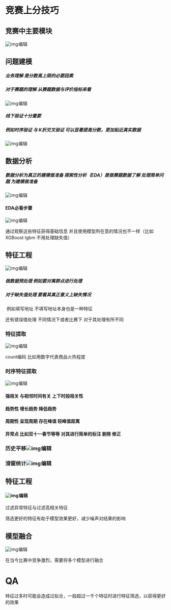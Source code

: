#  竞赛上分技巧

## 竞赛中主要模块

![img](https://img-blog.csdnimg.cn/89d36e8947eb4d40923cf019cf6493ee.png)![点击并拖拽以移动](data:image/gif;base64,R0lGODlhAQABAPABAP///wAAACH5BAEKAAAALAAAAAABAAEAAAICRAEAOw==)编辑





## 问题建模

##### 业务理解 是分数高上限的必要因素

##### 对于赛题的理解 从赛题数据与评价指标来看



![img](https://img-blog.csdnimg.cn/827d106385fc4abe8cd5f253c4baec35.png)![点击并拖拽以移动](data:image/gif;base64,R0lGODlhAQABAPABAP///wAAACH5BAEKAAAALAAAAAABAAEAAAICRAEAOw==)编辑

#####  线下验证十分重要

#####     例如时序验证 与 K折交叉验证 可以显著提高分数，更加贴近真实数据

 ![img](https://img-blog.csdnimg.cn/6860e0cae8914531892d3c91b5dd47d8.png)![点击并拖拽以移动](data:image/gif;base64,R0lGODlhAQABAPABAP///wAAACH5BAEKAAAALAAAAAABAAEAAAICRAEAOw==)编辑

## 数据分析 

##### 数据分析为真正的建模做准备 探索性分析（EDA）是做赛题数据了解 处理简单问题 为建模做准备 

 ![img](https://img-blog.csdnimg.cn/0c1d99c09fca4a25928585ddebc3bc61.png)![点击并拖拽以移动](data:image/gif;base64,R0lGODlhAQABAPABAP///wAAACH5BAEKAAAALAAAAAABAAEAAAICRAEAOw==)编辑

####  EDA必看步骤

![img](https://img-blog.csdnimg.cn/f26fdbaffbab4249a6846b32d423517d.png)![点击并拖拽以移动](data:image/gif;base64,R0lGODlhAQABAPABAP///wAAACH5BAEKAAAALAAAAAABAAEAAAICRAEAOw==)编辑

通过观察这些特征获得基础信息 并且使用模型所在意的情况也不一样（比如XGBoost lgbm 不用处理缺失值）

## 特征工程

![img](https://img-blog.csdnimg.cn/7acab058d4654e738ad7d5449f636d0b.png)![点击并拖拽以移动](data:image/gif;base64,R0lGODlhAQABAPABAP///wAAACH5BAEKAAAALAAAAAABAAEAAAICRAEAOw==)编辑

#####  做数据预处理 例如要对离群点进行处理 

#####  对于缺失值处理 要看其真正意义上缺失情况

​    例如填写地址 不填写地址本身也是一种特征

还有错误值处理 不同情况下或者比赛下 对于其处理有所不同

### 特征提取

![img](https://img-blog.csdnimg.cn/0e4362418d7e4360a2a698738aa17f2b.png)![点击并拖拽以移动](data:image/gif;base64,R0lGODlhAQABAPABAP///wAAACH5BAEKAAAALAAAAAABAAEAAAICRAEAOw==)编辑

 count编码 比如用数字代表商品火热程度

### 时序特征提取

![img](https://img-blog.csdnimg.cn/492a0cbff5f6458e88e83030c47fd853.png)![点击并拖拽以移动](data:image/gif;base64,R0lGODlhAQABAPABAP///wAAACH5BAEKAAAALAAAAAABAAEAAAICRAEAOw==)编辑

#### 强相关    与相邻时间有关 上下时段相关性

#### 趋势性    增长趋势 降低趋势 

#### 周期性    呈现周期 存在峰值 较峰值距离

#### 异常点    比如双十一春节等等 对其进行简单的标注 剔除 修正   

### 历史平移![img](https://img-blog.csdnimg.cn/639ef4aced3943d081d1a005a08f4bd6.png)![点击并拖拽以移动](data:image/gif;base64,R0lGODlhAQABAPABAP///wAAACH5BAEKAAAALAAAAAABAAEAAAICRAEAOw==)编辑



### 滑窗统计![img](https://img-blog.csdnimg.cn/f05b3dd803e34e1fb6fb03bc0fcb0ae6.png)![点击并拖拽以移动](data:image/gif;base64,R0lGODlhAQABAPABAP///wAAACH5BAEKAAAALAAAAAABAAEAAAICRAEAOw==)编辑

## 特征工程 

#### ![img](https://img-blog.csdnimg.cn/baef92306b384135b288ab5b328e0491.png)![点击并拖拽以移动](data:image/gif;base64,R0lGODlhAQABAPABAP///wAAACH5BAEKAAAALAAAAAABAAEAAAICRAEAOw==)编辑

 过滤异常特征与过滤高相关特征

筛选更好的特征有助于模型效果更好，减少噪声对结果的影响

## 模型融合

![img](https://img-blog.csdnimg.cn/e8bc393a75f649be9a3a905dd6a0a1e0.png)![点击并拖拽以移动](data:image/gif;base64,R0lGODlhAQABAPABAP///wAAACH5BAEKAAAALAAAAAABAAEAAAICRAEAOw==)编辑

 在当今比赛中竞争激烈，需要将多个模型进行融合

# QA

特征过多时可能会造成过拟合，一般超过一千个特征时进行特征筛选，以获得更好的效果